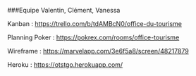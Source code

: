 
###Equipe Valentin, Clément, Vanessa

Kanban : https://trello.com/b/tdAMBcN0/office-du-tourisme

Planning Poker : https://pokrex.com/rooms/office-tourisme

Wireframe : https://marvelapp.com/3e6f5a8/screen/48217879

Heroku : https://otstgo.herokuapp.com/
